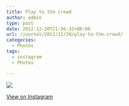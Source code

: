 ```yaml
---
title: Play to the crowd
author: admin
type: post
date: 2012-12-20T21:56:32+00:00
url: /journal/2012/12/20/play-to-the-crowd/
categories:
  - Photos
tags:
  - instagram
  - Photos

---
```

![][1]

<p class="view-instagram">
  <a href="http://instagr.am/p/TeWU5dKllI/">View on Instagram</a>
</p>

 [1]: http://lobban.org/wordpress//HLIC/0e7aa4707bf103fc7ce2f782561994cd.jpg